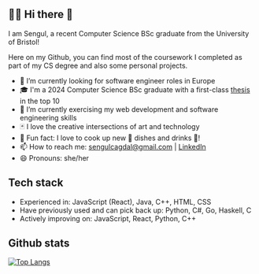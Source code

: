 ## 👩‍💻 Hi there 👋

I am Sengul, a recent Computer Science BSc graduate from the University of Bristol!

Here on my Github, you can find most of the coursework I completed as part of my CS degree and also some personal projects.

- 🔭 I’m currently looking for software engineer roles in Europe
- 🎓 I'm a 2024 Computer Science BSc graduate with a first-class [thesis](https://github.com/SengulC/stormboard-client) in the top 10
- 🌱 I’m currently exercising my web development and software engineering skills
- 🃏 I love the creative intersections of art and technology
- 🎲 Fun fact: I love to cook up new 🍝 dishes and drinks 🫗!
- 📫 How to reach me: sengulcagdal@gmail.com | [LinkedIn](https://www.linkedin.com/in/sengulc/)
- 😄 Pronouns: she/her

## Tech stack
- Experienced in: JavaScript (React), Java, C++, HTML, CSS
- Have previously used and can pick back up: Python, C#, Go, Haskell, C
- Actively improving on: JavaScript, React, Python, C++

## Github stats
[![Top Langs](https://github-readme-stats.vercel.app/api/top-langs/?username=SengulC&hide_progress=true)](https://github.com/SengulC/github-readme-stats)
<!--
**SengulC/SengulC** is a ✨ _special_ ✨ repository because its `README.md` (this file) appears on your GitHub profile.

Here are some ideas to get you started:

- 🔭 I’m currently working on ...
- 🌱 I’m currently learning ...
- 👯 I’m looking to collaborate on ...
- 🤔 I’m looking for help with ...
- 💬 Ask me about ...
- 📫 How to reach me: ...
- 😄 Pronouns: ...
- ⚡ Fun fact: ...
-->
